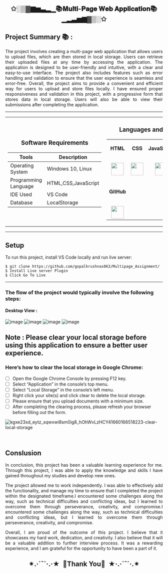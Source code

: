 <h2 align="center">✩░▒▓▆▅▃▂▁📚𝐌𝐮𝐥𝐭𝐢-𝐏𝐚𝐠𝐞 𝐖𝐞𝐛 𝐀𝐩𝐩𝐥𝐢𝐜𝐚𝐭𝐢𝐨𝐧📚▁▂▃▅▆▓▒░✩</h2>
<h2>Project Summary 📚 :</h2>
<p align="justify">The project involves creating a multi-page web application that allows users to upload files, which are then stored in local storage. Users can retrieve their uploaded files at any time by accessing the application. The application is designed to be user-friendly and intuitive, with a clear and easy-to-use interface. The project also includes features such as error handling and validation to ensure that the user experience is seamless and error-free. Overall, the project aims to provide a convenient and efficient way for users to upload and store files locally. I have ensured proper responsiveness and validation in this project, with a progressive form that stores data in local storage. Users will also be able to view their submissions after completing the application.</p>


<hr>

<table align="center">
<tbody>
<tr align="top">
<td width="20%" align="center">

<h3>Software Requirements</h3>
  
| Tools | Description |
| --- | --- |
| Operating System | Windows 10, Linux |
| Programming Language | HTML,CSS,JavaScript |
| IDE Used | VS Code |
| Database  | LocalStorage |

  
</td>
<td width="20%" align="center">
<h3>Languages and Tools:</h3>
<table align="center">
<tbody>
<tr valign="top">
<td width="15%" align="center">
<p dir="auto"><span>𝐇𝐓𝐌𝐋</span><br><br></p>
<a><img src="https://camo.githubusercontent.com/c61346fb6ea6a25b03315c7a3655fdf3f0368efed773cc2cf393b3ff26a4a8d2/68747470733a2f2f63646e2e776f726c64766563746f726c6f676f2e636f6d2f6c6f676f732f68746d6c2d312e737667" height="40"></a>
<td width="15%" align="center">
<p dir="auto"><span>𝐂𝐒𝐒</span><br><br></p>
<a><img src="https://camo.githubusercontent.com/d3af5ecb4b28914f8218d22ac2ca9e590e114412918e222392360c27f0039b25/68747470733a2f2f75706c6f61642e77696b696d656469612e6f72672f77696b6970656469612f636f6d6d6f6e732f362f36322f435353335f6c6f676f2e737667" height = "40"></a>
</td>
<td width="15%" align="center">
<p dir="auto"><span>𝐉𝐚𝐯𝐚𝐒𝐜𝐫𝐢𝐩𝐭</span><br><br></p>
<a><img src="https://camo.githubusercontent.com/298419aa9b412e4f8ba0eb12bb945732b5137af69594a3cb081fb2a5f43a15bf/68747470733a2f2f63646e2e6a7364656c6976722e6e65742f6e706d2f70726f6772616d6d696e672d6c616e6775616765732d6c6f676f732f7372632f6a6176617363726970742f6a6176617363726970742e706e67" height="40"></a>
</td>
<td width="15%" align="center">
<p dir="auto"><span>𝐕𝐒 𝐂𝐨𝐝𝐞</span><br><br></p>
<a><img src="https://camo.githubusercontent.com/d4dcf8fd2bf82734a52774ae132c387357221a5d144ef0356e52c66a2d9f41e9/68747470733a2f2f63646e2e737667706f726e2e636f6d2f6c6f676f732f76697375616c2d73747564696f2d636f64652e737667" height="40"></a>
</td>
</tr>

<tr valign="top">
<td width="15%" align="center">
<p dir="auto"><span>𝐆𝐢𝐭𝐇𝐮𝐛</span><br><br></p>
<a><img src="https://camo.githubusercontent.com/d2821617ebb471dac3033a3e0b8e17c692f6ed59c0c9ad8acdfa7562a6ea6a81/68747470733a2f2f63646e2e737667706f726e2e636f6d2f6c6f676f732f6769742d69636f6e2e737667" height="40"></a>
</td>

</tr>

</td>
</tr>
</tbody>
</table>

</table>

<hr>

## Setup
To run this project, install VS Code locally and run live server:

```
$ git clone https://github.com/gopalkrushnas063/Multipage_Assignment/
$ Install Live server Plugin
$ Click Go To Live
```

<hr>

### The flow of the project would typically involve the following steps:
#### Desktop View :

![image](https://user-images.githubusercontent.com/103574856/232232461-7f658e00-8317-4e65-b68d-25c72fa9da88.png)
![image](https://user-images.githubusercontent.com/103574856/232232503-35f21793-4be3-4e03-985d-226b3d36ea91.png)
![image](https://user-images.githubusercontent.com/103574856/232233032-ebc0e0ef-85e4-40bb-a9bc-df37c3529e66.png)
![image](https://user-images.githubusercontent.com/103574856/232234214-5d74d6e0-4956-49f3-a250-c47637406522.png)




## Note : Please clear your local storage before using this application to ensure a better user experience. 

### Here’s how to clear the local storage in Google Chrome:

- [ ] Open the Google Chrome Console by pressing F12 key.
- [ ] Select “Application” in the console’s top menu.
- [ ] Select “Local Storage” in the console’s left menu.
- [ ] Right click your site(s) and click clear to delete the local storage.
- [ ] Please ensure that you upload documents with a minimum size.
- [ ] After completing the clearing process, please refresh your browser before filling out the form.

![kgxe23xd_eytz_sqwxwi8sm0ig8_hOhWvLzHCY41660166518223-clear-local-storage](https://user-images.githubusercontent.com/103574856/232232009-5e6df8d0-5d66-44ea-b6be-a67dcd6ff664.png)


<br>

## Conslusion

<p align="justify">In conclusion, this project has been a valuable learning experience for me. Through this project, I was able to apply the knowledge and skills I have gained throughout my studies and develop new ones.</p>

<p align="justify">The project allowed me to work independently. I was able to effectively add the functionality, and manage my time to ensure that I completed the project within the designated timeframe.I encountered some challenges along the way, such as technical difficulties and conflicting ideas, but I learned to overcome them through perseverance, creativity, and compromise.I encountered some challenges along the way, such as technical difficulties and conflicting ideas, but I learned to overcome them through perseverance, creativity, and compromise.</p>

<p align="justify">Overall, I am proud of the outcome of this project. I believe that it showcases my hard work, dedication, and creativity. I also believe that it will be a valuable addition to further interview process.  It was a rewarding experience, and I am grateful for the opportunity to have been a part of it.</p>

<h2 align="center">✴.·´¯`·.·★  🎀Thank You🎀  ★·.·`¯´·.✴</h2>
